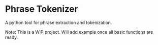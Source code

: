 # Phrase Tokenizer
A python tool for phrase extraction and tokenization.

Note: This is a WIP project. Will add example once all basic functions are ready.
